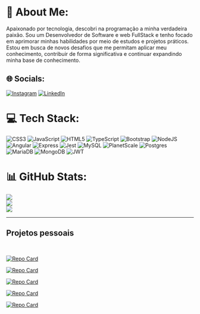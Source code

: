 # 💫 About Me:
Apaixonado por tecnologia, descobri na programação a minha verdadeira paixão. Sou um Desenvolvedor de Software e web FullStack e tenho focado em aprimorar minhas habilidades por meio de estudos e projetos práticos. Estou em busca de novos desafios que me permitam aplicar meu conhecimento, contribuir de forma significativa e continuar expandindo minha base de conhecimento.


## 🌐 Socials:
[![Instagram](https://img.shields.io/badge/Instagram-%23E4405F.svg?logo=Instagram&logoColor=white)](https://instagram.com/samsz_santos) [![LinkedIn](https://img.shields.io/badge/LinkedIn-%230077B5.svg?logo=linkedin&logoColor=white)](https://linkedin.com/in/samuelsz) 

# 💻 Tech Stack:
![CSS3](https://img.shields.io/badge/css3-%231572B6.svg?style=for-the-badge&logo=css3&logoColor=white) ![JavaScript](https://img.shields.io/badge/javascript-%23323330.svg?style=for-the-badge&logo=javascript&logoColor=%23F7DF1E) ![HTML5](https://img.shields.io/badge/html5-%23E34F26.svg?style=for-the-badge&logo=html5&logoColor=white) ![TypeScript](https://img.shields.io/badge/typescript-%23007ACC.svg?style=for-the-badge&logo=typescript&logoColor=white) ![Bootstrap](https://img.shields.io/badge/bootstrap-%23563D7C.svg?style=for-the-badge&logo=bootstrap&logoColor=white) ![NodeJS](https://img.shields.io/badge/node.js-6DA55F?style=for-the-badge&logo=node.js&logoColor=white)  ![Angular](https://img.shields.io/badge/Angular-DD0031?style=for-the-badge&logo=angular&logoColor=white) ![Express](https://img.shields.io/badge/Express.js-404D59?style=for-the-badge) ![Jest](https://img.shields.io/badge/Jest-323330?style=for-the-badge&logo=Jest&logoColor=white) ![MySQL](https://img.shields.io/badge/mysql-%2300f.svg?style=for-the-badge&logo=mysql&logoColor=white) ![PlanetScale](https://img.shields.io/badge/planetscale-%23000000.svg?style=for-the-badge&logo=planetscale&logoColor=white) ![Postgres](https://img.shields.io/badge/postgres-%23316192.svg?style=for-the-badge&logo=postgresql&logoColor=white) ![MariaDB](https://img.shields.io/badge/MariaDB-003545?style=for-the-badge&logo=mariadb&logoColor=white) ![MongoDB](https://img.shields.io/badge/MongoDB-%234ea94b.svg?style=for-the-badge&logo=mongodb&logoColor=white) ![JWT](https://img.shields.io/badge/JWT-black?style=for-the-badge&logo=JSON%20web%20tokens)
# 📊 GitHub Stats:
![](https://github-readme-stats.vercel.app/api?username=bytutscode&theme=dark&hide_border=false&include_all_commits=false&count_private=false)<br/>
![](https://github-readme-streak-stats.herokuapp.com/?user=bytutscode&theme=dark&hide_border=false)<br/>
![](https://github-readme-stats.vercel.app/api/top-langs/?username=bytutscode&theme=dark&hide_border=false&include_all_commits=false&count_private=false&layout=compact)

---

## Projetos pessoais

<br>

[![Repo Card](https://github-readme-stats.vercel.app/api/pin/?username=bytutscode&repo=Angular-BLOGS&bg_color=000&border_color=0084ff&show_icons=true&icon_color=30A3DC&title_color=blue&text_color=FFF)](https://blogs-seven-roan.vercel.app/)

[![Repo Card](https://github-readme-stats.vercel.app/api/pin/?username=bytutscode&repo=NODE-ANGULAR-BLOGS&bg_color=000&border_color=0084ff&show_icons=true&icon_color=30A3DC&title_color=blue&text_color=FFF)](https://github.com/bytutscode/NODE-ANGULAR-BLOGS)

[![Repo Card](https://github-readme-stats.vercel.app/api/pin/?username=bytutscode&repo=sls-services&bg_color=000&border_color=0084ff&show_icons=true&icon_color=30A3DC&title_color=blue&text_color=FFF)](https://github.com/bytutscode/sls-services)

[![Repo Card](https://github-readme-stats.vercel.app/api/pin/?username=bytutscode&repo=SAM---ADVOGADOS&bg_color=000&border_color=0084ff&show_icons=true&icon_color=30A3DC&title_color=blue&text_color=FFF)](https://github.com/bytutscode/SAM---ADVOGADOS)

[![Repo Card](https://github-readme-stats.vercel.app/api/pin/?username=bytutscode&repo=controle-de-estoque&bg_color=000&border_color=0084ff&show_icons=true&icon_color=30A3DC&title_color=blue&text_color=FFF)](https://github.com/bytutscode/controle-de-estoque)
